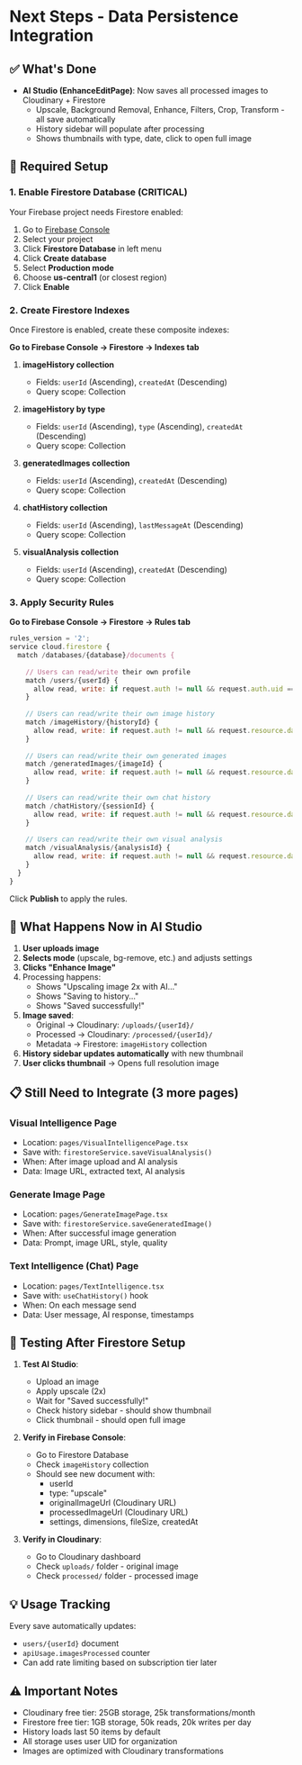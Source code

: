 # Next Steps - Data Persistence Integration

## ✅ What's Done
- **AI Studio (EnhanceEditPage)**: Now saves all processed images to Cloudinary + Firestore
  - Upscale, Background Removal, Enhance, Filters, Crop, Transform - all save automatically
  - History sidebar will populate after processing
  - Shows thumbnails with type, date, click to open full image

## 🔧 Required Setup

### 1. Enable Firestore Database (CRITICAL)
Your Firebase project needs Firestore enabled:

1. Go to [Firebase Console](https://console.firebase.google.com)
2. Select your project
3. Click **Firestore Database** in left menu
4. Click **Create database**
5. Select **Production mode**
6. Choose **us-central1** (or closest region)
7. Click **Enable**

### 2. Create Firestore Indexes
Once Firestore is enabled, create these composite indexes:

**Go to Firebase Console → Firestore → Indexes tab**

1. **imageHistory collection**
   - Fields: `userId` (Ascending), `createdAt` (Descending)
   - Query scope: Collection

2. **imageHistory by type**
   - Fields: `userId` (Ascending), `type` (Ascending), `createdAt` (Descending)
   - Query scope: Collection

3. **generatedImages collection**
   - Fields: `userId` (Ascending), `createdAt` (Descending)
   - Query scope: Collection

4. **chatHistory collection**
   - Fields: `userId` (Ascending), `lastMessageAt` (Descending)
   - Query scope: Collection

5. **visualAnalysis collection**
   - Fields: `userId` (Ascending), `createdAt` (Descending)
   - Query scope: Collection

### 3. Apply Security Rules
**Go to Firebase Console → Firestore → Rules tab**

```javascript
rules_version = '2';
service cloud.firestore {
  match /databases/{database}/documents {
    
    // Users can read/write their own profile
    match /users/{userId} {
      allow read, write: if request.auth != null && request.auth.uid == userId;
    }
    
    // Users can read/write their own image history
    match /imageHistory/{historyId} {
      allow read, write: if request.auth != null && request.resource.data.userId == request.auth.uid;
    }
    
    // Users can read/write their own generated images
    match /generatedImages/{imageId} {
      allow read, write: if request.auth != null && request.resource.data.userId == request.auth.uid;
    }
    
    // Users can read/write their own chat history
    match /chatHistory/{sessionId} {
      allow read, write: if request.auth != null && request.resource.data.userId == request.auth.uid;
    }
    
    // Users can read/write their own visual analysis
    match /visualAnalysis/{analysisId} {
      allow read, write: if request.auth != null && request.resource.data.userId == request.auth.uid;
    }
  }
}
```

Click **Publish** to apply the rules.

## 🎯 What Happens Now in AI Studio

1. **User uploads image**
2. **Selects mode** (upscale, bg-remove, etc.) and adjusts settings
3. **Clicks "Enhance Image"**
4. Processing happens:
   - Shows "Upscaling image 2x with AI..." 
   - Shows "Saving to history..."
   - Shows "Saved successfully!"
5. **Image saved**:
   - Original → Cloudinary: `/uploads/{userId}/`
   - Processed → Cloudinary: `/processed/{userId}/`
   - Metadata → Firestore: `imageHistory` collection
6. **History sidebar updates automatically** with new thumbnail
7. **User clicks thumbnail** → Opens full resolution image

## 📋 Still Need to Integrate (3 more pages)

### Visual Intelligence Page
- Location: `pages/VisualIntelligencePage.tsx`
- Save with: `firestoreService.saveVisualAnalysis()`
- When: After image upload and AI analysis
- Data: Image URL, extracted text, AI analysis

### Generate Image Page
- Location: `pages/GenerateImagePage.tsx`
- Save with: `firestoreService.saveGeneratedImage()`
- When: After successful image generation
- Data: Prompt, image URL, style, quality

### Text Intelligence (Chat) Page
- Location: `pages/TextIntelligence.tsx`
- Save with: `useChatHistory()` hook
- When: On each message send
- Data: User message, AI response, timestamps

## 🧪 Testing After Firestore Setup

1. **Test AI Studio**:
   - Upload an image
   - Apply upscale (2x)
   - Wait for "Saved successfully!"
   - Check history sidebar - should show thumbnail
   - Click thumbnail - should open full image
   
2. **Verify in Firebase Console**:
   - Go to Firestore Database
   - Check `imageHistory` collection
   - Should see new document with:
     - userId
     - type: "upscale"
     - originalImageUrl (Cloudinary URL)
     - processedImageUrl (Cloudinary URL)
     - settings, dimensions, fileSize, createdAt
   
3. **Verify in Cloudinary**:
   - Go to Cloudinary dashboard
   - Check `uploads/` folder - original image
   - Check `processed/` folder - processed image

## 💡 Usage Tracking
Every save automatically updates:
- `users/{userId}` document
- `apiUsage.imagesProcessed` counter
- Can add rate limiting based on subscription tier later

## ⚠️ Important Notes
- Cloudinary free tier: 25GB storage, 25k transformations/month
- Firestore free tier: 1GB storage, 50k reads, 20k writes per day
- History loads last 50 items by default
- All storage uses user UID for organization
- Images are optimized with Cloudinary transformations
